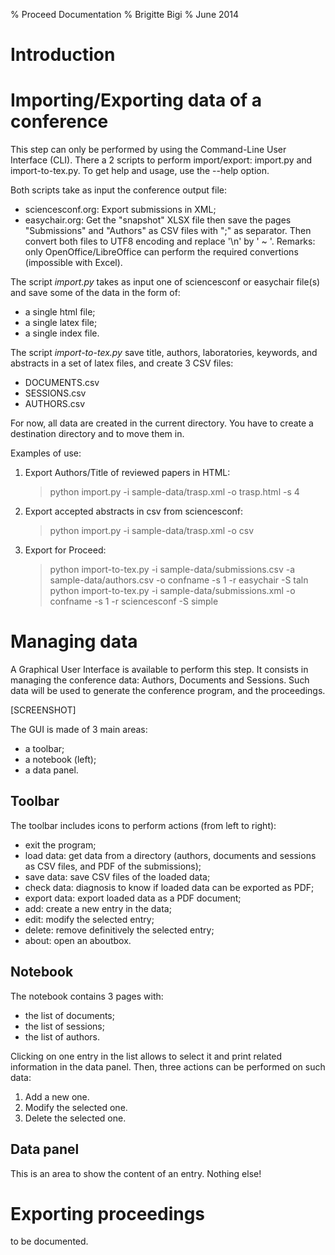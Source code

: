 % Proceed Documentation
% Brigitte Bigi
% June 2014


# Introduction


# Importing/Exporting data of a conference

This step can only be performed by using the Command-Line User Interface (CLI).
There a 2 scripts to perform import/export: import.py and import-to-tex.py.
To get help and usage, use the --help option.


Both scripts take as input the conference output file:

- sciencesconf.org: Export submissions in XML;
- easychair.org: Get the "snapshot" XLSX file then save the pages "Submissions"
and "Authors" as CSV files with ";" as separator. Then convert both files to UTF8
encoding and replace '\n' by ' ~ '. Remarks: only OpenOffice/LibreOffice can perform
the required convertions (impossible with Excel).

The script *import.py* takes as input one of sciencesconf or easychair file(s)
and save some of the data in the form of:

- a single html file;
- a single latex file;
- a single index file.

The script *import-to-tex.py* save title, authors, laboratories, keywords,
and abstracts in a set of latex files, and create 3 CSV files:

- DOCUMENTS.csv
- SESSIONS.csv
- AUTHORS.csv

For now, all data are created in the current directory. You have to create a
destination directory and to move them in.


Examples of use:

1. Export Authors/Title of reviewed papers in HTML:

    > python import.py -i sample-data/trasp.xml -o trasp.html -s 4


2. Export accepted abstracts in csv from sciencesconf:

    > python import.py -i sample-data/trasp.xml -o csv


3. Export for Proceed:

    > python import-to-tex.py -i sample-data/submissions.csv -a sample-data/authors.csv -o confname -s 1 -r easychair -S taln
    > python import-to-tex.py -i sample-data/submissions.xml -o confname -s 1 -r sciencesconf -S simple





# Managing data

A Graphical User Interface is available to perform this step. It consists in managing
the conference data: Authors, Documents and Sessions. Such data will be used to generate
the conference program, and the proceedings.

[SCREENSHOT]


The GUI is made of 3 main areas:

- a toolbar;
- a notebook (left);
- a data panel.


## Toolbar

The toolbar includes icons to perform actions (from left to right):

- exit the program;
- load data: get data from a directory (authors, documents and sessions as CSV files, and PDF of the submissions);
- save data: save CSV files of the loaded data;
- check data: diagnosis to know if loaded data can be exported as PDF;
- export data: export loaded data as a PDF document;
- add: create a new entry in the data;
- edit: modify the selected entry;
- delete: remove definitively the selected entry;
- about: open an aboutbox.


## Notebook

The notebook contains 3 pages with:

- the list of documents;
- the list of sessions;
- the list of authors.

Clicking on one entry in the list allows to select it and print related information
in the data panel. Then, three actions can be performed on such data:

1. Add a new one.
2. Modify the selected one.
3. Delete the selected one.


## Data panel

This is an area to show the content of an entry. Nothing else!



# Exporting proceedings

to be documented.





